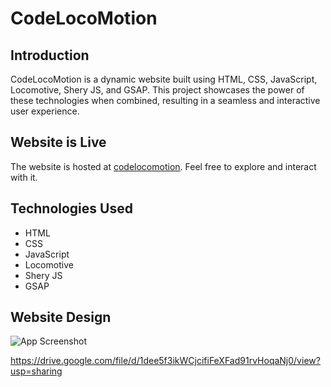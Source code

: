 # CodeLocoMotion

## Introduction

CodeLocoMotion is a dynamic website built using HTML, CSS, JavaScript, Locomotive, Shery JS, and GSAP. This project showcases the power of these technologies when combined, resulting in a seamless and interactive user experience.

## Website is Live 

The website is hosted at [codelocomotion](https://codelocomotion.netlify.app/). Feel free to explore and interact with it.

## Technologies Used

- HTML
- CSS
- JavaScript
- Locomotive
- Shery JS
- GSAP


## Website Design

![App Screenshot](https://drive.google.com/uc?export=view&id=1dee5f3ikWCjcifiFeXFad91rvHoqaNj0)

https://drive.google.com/file/d/1dee5f3ikWCjcifiFeXFad91rvHoqaNj0/view?usp=sharing
